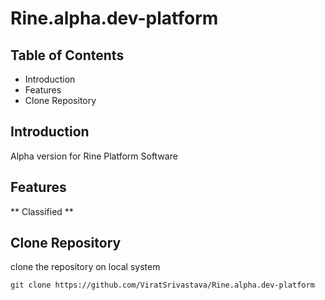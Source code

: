 # Rine.alpha.dev-platform

## Table of Contents
- Introduction
- Features
- Clone Repository

## Introduction
Alpha version for Rine Platform Software

## Features
** Classified **

## Clone Repository
clone the repository on local system
```
git clone https://github.com/ViratSrivastava/Rine.alpha.dev-platform
```
